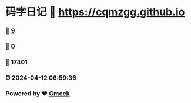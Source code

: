 # 码字日记 :link: https://cqmzgg.github.io 
### :page_facing_up: [9](https://cqmzgg.github.io/tag.html) 
### :speech_balloon: 0 
### :hibiscus: 17401 
### :alarm_clock: 2024-04-12 06:59:36 
### Powered by :heart: [Gmeek](https://github.com/Meekdai/Gmeek)
